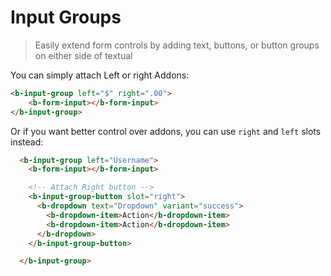 # Input Groups
> Easily extend form controls by adding text, buttons, or button groups on either side of textual 

You can simply attach Left or right Addons:

```html
<b-input-group left="$" right=".00">
    <b-form-input></b-form-input>
</b-input-group>
```

Or if you want better control over addons, you can use `right` and `left` slots instead:

```html
  <b-input-group left="Username">
    <b-form-input></b-form-input>

    <!-- Attach Right button -->
    <b-input-group-button slot="right">
      <b-dropdown text="Dropdown" variant="success">
        <b-dropdown-item>Action</b-dropdown-item>
        <b-dropdown-item>Action</b-dropdown-item>
      </b-dropdown>
    </b-input-group-button>

  </b-input-group>
```
